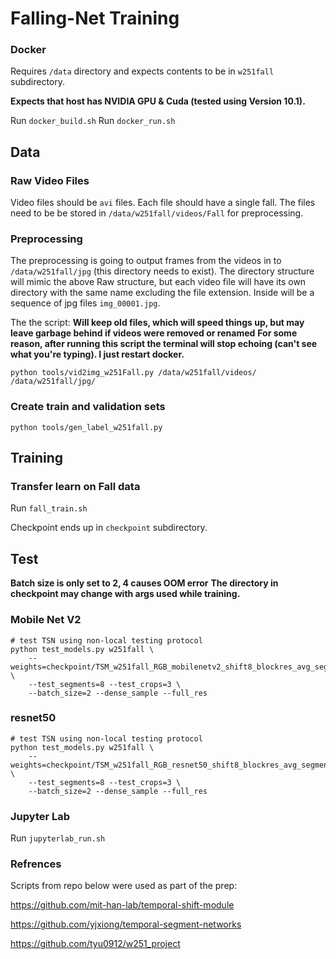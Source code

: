 # Falling-Net Training

### Docker

Requires `/data` directory and expects contents to be in `w251fall` subdirectory.

**Expects that host has NVIDIA GPU & Cuda (tested using Version 10.1).**

Run `docker_build.sh`
Run `docker_run.sh`

## Data

### Raw Video Files

Video files should be `avi` files.  Each file should have a single fall.  The files need to be be stored in `/data/w251fall/videos/Fall` for preprocessing.

### Preprocessing

The preprocessing is going to output frames from the videos in to `/data/w251fall/jpg` (this directory needs to exist).  The directory structure will mimic the above Raw structure, but each video file will have its own directory with the same name excluding the file extension.  Inside will be a sequence of jpg files `img_00001.jpg`.

The the script:
**Will keep old files, which will speed things up, but may leave garbage behind if videos were removed or renamed** 
**For some reason, after running this script the terminal will stop echoing (can't see what you're typing).  I just restart docker.**

`python tools/vid2img_w251Fall.py /data/w251fall/videos/ /data/w251fall/jpg/`

### Create train and validation sets

`python tools/gen_label_w251fall.py`

## Training


### Transfer learn on Fall data

Run `fall_train.sh`

Checkpoint ends up in `checkpoint` subdirectory.

## Test

**Batch size is only set to 2, 4 causes OOM error**
**The directory in checkpoint may change with args used while training.**

### Mobile Net V2
```
# test TSN using non-local testing protocol
python test_models.py w251fall \
    --weights=checkpoint/TSM_w251fall_RGB_mobilenetv2_shift8_blockres_avg_segment8_e25/ckpt.best.pth.tar  \
    --test_segments=8 --test_crops=3 \
    --batch_size=2 --dense_sample --full_res
```


### resnet50
```
# test TSN using non-local testing protocol
python test_models.py w251fall \
    --weights=checkpoint/TSM_w251fall_RGB_resnet50_shift8_blockres_avg_segment8_e25/ckpt.best.pth.tar  \
    --test_segments=8 --test_crops=3 \
    --batch_size=2 --dense_sample --full_res
```

### Jupyter Lab

Run `jupyterlab_run.sh`

### Refrences

Scripts from repo below were used as part of the prep:

https://github.com/mit-han-lab/temporal-shift-module

https://github.com/yjxiong/temporal-segment-networks

https://github.com/tyu0912/w251_project
